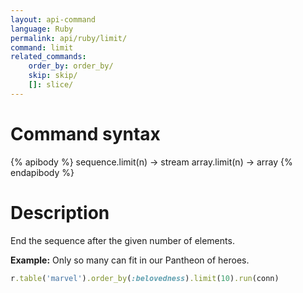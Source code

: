```yaml
---
layout: api-command 
language: Ruby
permalink: api/ruby/limit/
command: limit 
related_commands:
    order_by: order_by/
    skip: skip/
    []: slice/
---
```


# Command syntax #

{% apibody %}
sequence.limit(n) &rarr; stream
array.limit(n) &rarr; array
{% endapibody %}

# Description #


End the sequence after the given number of elements.

__Example:__ Only so many can fit in our Pantheon of heroes.

```rb
r.table('marvel').order_by(:belovedness).limit(10).run(conn)
```


